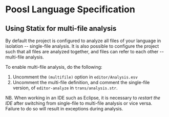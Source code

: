 # Poosl Language Specification

## Using Statix for multi-file analysis

By default the project is configured to analyze all files of your language in
isolation -- single-file analysis. It is also possible to configure the project
such that all files are analyzed together, and files can refer to each other --
multi-file analysis.

To enable multi-file analysis, do the following:
1. Uncomment the `(multifile)` option in `editor/Analysis.esv`
2. Uncomment the multi-file definition, and comment the single-file version, of
   `editor-analyze` in `trans/analysis.str`.

NB. When working in an IDE such as Eclipse, it is necessary to _restart the IDE_
after switching from single-file to multi-file analysis or vice versa. Failure to
do so will result in exceptions during analysis.

